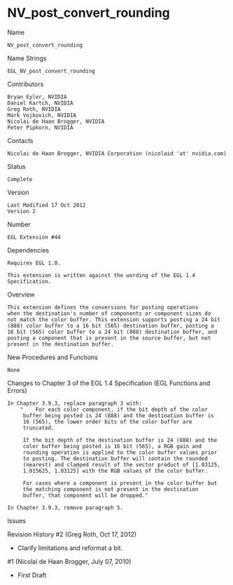 # NV_post_convert_rounding

Name

    NV_post_convert_rounding

Name Strings

    EGL_NV_post_convert_rounding

Contributors

    Bryan Eyler, NVIDIA
    Daniel Kartch, NVIDIA
    Greg Roth, NVIDIA
    Mark Vojkovich, NVIDIA
    Nicolai de Haan Brogger, NVIDIA
    Peter Pipkorn, NVIDIA
    
Contacts

    Nicolai de Haan Brogger, NVIDIA Corporation (nicolaid 'at' nvidia.com)

Status

    Complete

Version

    Last Modified 17 Oct 2012
    Version 2

Number

    EGL Extension #44

Dependencies

    Requires EGL 1.0.

    This extension is written against the wording of the EGL 1.4
    Specification.

Overview

    This extension defines the conversions for posting operations
    when the destination's number of components or component sizes do
    not match the color buffer. This extension supports posting a 24 bit
    (888) color buffer to a 16 bit (565) destination buffer, posting a
    16 bit (565) color buffer to a 24 bit (888) destination buffer, and
    posting a component that is present in the source buffer, but not
    present in the destination buffer.    

New Procedures and Functions

    None

Changes to Chapter 3 of the EGL 1.4 Specification (EGL Functions and
Errors)

    In Chapter 3.9.3, replace paragraph 3 with:
        "    For each color component, if the bit depth of the color
         buffer being posted is 24 (888) and the destination buffer is
         16 (565), the lower order bits of the color buffer are
         truncated.

         If the bit depth of the destination buffer is 24 (888) and the
         color buffer being posted is 16 bit (565), a RGB gain and
         rounding operation is applied to the color buffer values prior
         to posting. The destination buffer will contain the rounded
         (nearest) and clamped result of the vector product of [1.03125,
         1.015625, 1.03125] with the RGB values of the color buffer.

         For cases where a component is present in the color buffer but
         the matching component is not present in the destination
         buffer, that component will be dropped."

    In Chapter 3.9.3, remove paragraph 5.

Issues

Revision History
#2 (Greg Roth, Oct 17, 2012)
   - Clarify limitations and reformat a bit.

#1 (Nicolai de Haan Brogger, July 07, 2010)
   - First Draft
